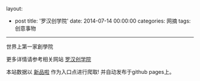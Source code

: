 layout: 
  - post 
title: '罗汉创学院' 
date: 2014-07-14 00:00:00 
categories: 网摘 
tags: 创意事物 
---

世界上第一家創學院  

更多详情请参考相关网站 [罗汉创学院](http://www.luohan.me/)  

本站数据以 [新品啦](http://xinpinla.com/) 作为入口点进行爬取! 并自动发布于github pages上。  
